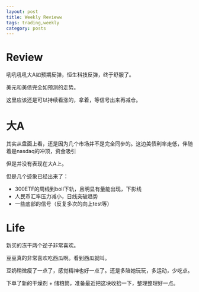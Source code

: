 ```yaml
---
layout: post
title: Weekly Revieww
tags: trading,weekly
category: posts
---
```


# Review

吼吼吼吼大A如预期反弹，恒生科技反弹，终于舒服了。

美元和美债完全如预测的走势。

这里应该还是可以持续看涨的，拿着，等信号出来再减仓。

#

# 大A

其实从盘面上看，还是因为几个市场并不是完全同步的。这边美债利率走低，伴随着是nasdaq的冲顶，资金吸引

但是并没有表现在大A上。

但是几个迹象已经出来了：

- 300ETF的周线到boll下轨，且明显有量能出现，下影线
- 人民币汇率压力减小，日线突破趋势
- 一些底部的信号（反复多次的向上test等）

# Life

新买的冻干两个逆子非常喜欢。

豆豆真的非常喜欢吃西瓜啊。看到西瓜就叫。

豆奶稍微瘦了一点了，感觉精神也好一点了。还是多陪她玩玩，多运动，少吃点。

下单了新的干燥剂 + 储粮筒，准备最近把这块收拾一下，整理整理好一点。